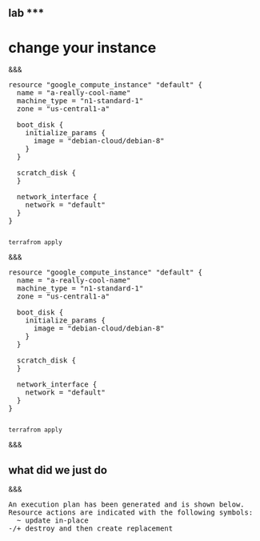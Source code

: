 <!-- .slide: data-background="#6401b5" -->
## lab ***
# change your instance
&&&
<pre>
resource "google_compute_instance" "default" {
  <span class="fragment highlight-green">name = "a-really-cool-name"</span>
  machine_type = "n1-standard-1"
  zone = "us-central1-a"

  boot_disk {
    initialize_params {
      image = "debian-cloud/debian-8"
    }
  }

  scratch_disk {
  }

  network_interface {
    network = "default"
  }
}
</pre>

<pre class='fragment' ><code data-trim data-noescape>
terrafrom apply
</pre></code>

&&&
<pre>
resource "google_compute_instance" "default" {
  name = "a-really-cool-name"
  <span class="fragment highlight-green">machine_type = "n1-standard-1"</span>
  zone = "us-central1-a"

  boot_disk {
    initialize_params {
      image = "debian-cloud/debian-8"
    }
  }

  scratch_disk {
  }

  network_interface {
    network = "default"
  }
}
</pre>

<pre class='fragment' ><code data-trim data-noescape>
terrafrom apply
</pre></code>

&&&
## what did we just do
&&&

<pre>
An execution plan has been generated and is shown below.
Resource actions are indicated with the following symbols:
<span class="fragment highlight-current-green">  ~ update in-place</span>
<span class="fragment highlight-current-green">-/+ destroy and then create replacement</span>
</pre>


